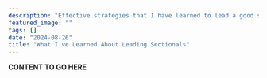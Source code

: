 ```yaml
---
description: "Effective strategies that I have learned to lead a good secional rehearsal"
featured_image: ""
tags: []
date: "2024-08-26"
title: "What I've Learned About Leading Sectionals"
---
```


**CONTENT TO GO HERE**